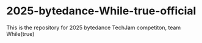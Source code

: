# 2025-bytedance-While-true-official
This is the repository for 2025 bytedance TechJam competiton, team While(true)
